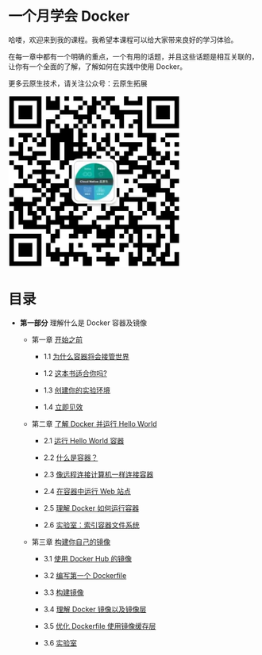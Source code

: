 # 一个月学会 Docker

哈喽，欢迎来到我的课程。我希望本课程可以给大家带来良好的学习体验。

在每一章中都有一个明确的重点，一个有用的话题，并且这些话题是相互关联的，让你有一个全面的了解，了解如何在实践中使用 Docker。

更多云原生技术，请关注公众号：云原生拓展

![公众号](./gongzh.png)

# 目录

- **第一部分** 理解什么是 Docker 容器及镜像

  - 第一章 [开始之前](./chapter1.md)

    - 1.1 [为什么容器将会接管世界](./chapter1.md#11-为什么容器将会接管世界)

    - 1.2 [这本书适合你吗?](./chapter1.md#12-这本书适合你吗)

    - 1.3 [创建你的实验环境](./chapter1.md#13-创建你的实验环境)

    - 1.4 [立即见效](./chapter1.md#14-立即见效)
  
  - 第二章 [了解 Docker 并运行 Hello World](./chapter2.md)

    - 2.1 [运行 Hello World 容器](./chapter2.md#21-运行-hello-world-容器)

    - 2.2 [什么是容器？](./chapter2.md#22-什么是容器)

    - 2.3 [像远程连接计算机一样连接容器](./chapter2.md#23-像远程连接计算机一样连接容器)

    - 2.4 [在容器中运行 Web 站点](./chapter2.md#24-在容器中运行-web-站点)

    - 2.5 [理解 Docker 如何运行容器](./chapter2.md#25-理解-docker-如何运行容器)

    - 2.6 [实验室：索引容器文件系统](./chapter2.md#26-实验室索引容器文件系统)

  - 第三章 [构建你自己的镜像](./chapter3.md)

    - 3.1 [使用 Docker Hub 的镜像](./chapter3.md#31-使用-Docker-Hub-的镜像)

    - 3.2 [编写第一个 Dockerfile](./chapter3.md#32-编写第一个-Dockerfile)

    - 3.3 [构建镜像](./chapter3.md#33-构建镜像)

    - 3.4 [理解 Docker 镜像以及镜像层](./chapter3.md#34-理解-Docker-镜像以及镜像层)

    - 3.5 [优化 Dockerfile 使用镜像缓存层](./chapter3.md#35-优化-Dockerfile-使用镜像缓存层)

    - 3.6 [实验室](./chapter3.md#36-实验室)